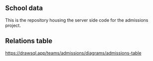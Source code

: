 ## School data
This is the repository housing the server side code for the admissions project.
## Relations table
https://drawsql.app/teams/admissions/diagrams/admissions-table
